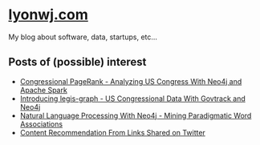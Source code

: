# [lyonwj.com](http://lyonwj.com)

My blog about software, data, startups, etc...

## Posts of (possible) interest

* [Congressional PageRank - Analyzing US Congress With Neo4j and Apache Spark](http://www.lyonwj.com/2015/10/11/congressional-pagerank/)
* [Introducing legis-graph - US Congressional Data With Govtrack and Neo4j](http://www.lyonwj.com/2015/09/20/legis-graph-congressional-data-using-neo4j/)
* [Natural Language Processing With Neo4j - Mining Paradigmatic Word Associations](http://www.lyonwj.com/2015/06/16/nlp-with-neo4j/)
* [Content Recommendation From Links Shared on Twitter](http://www.lyonwj.com/2015/05/28/content-recommendation-from-links-shared-on-twitter/)

